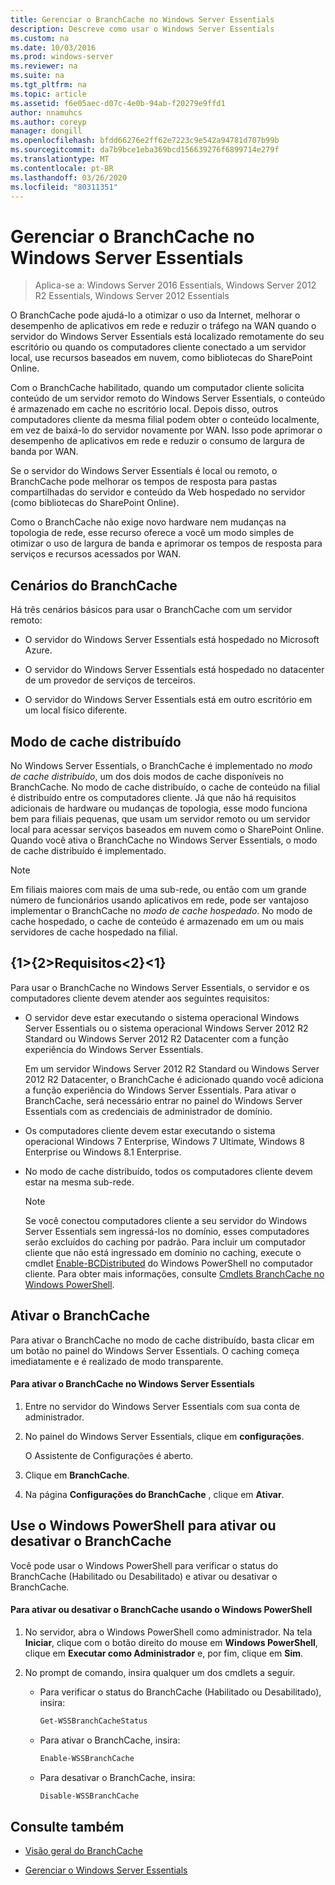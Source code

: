 ```yaml
---
title: Gerenciar o BranchCache no Windows Server Essentials
description: Descreve como usar o Windows Server Essentials
ms.custom: na
ms.date: 10/03/2016
ms.prod: windows-server
ms.reviewer: na
ms.suite: na
ms.tgt_pltfrm: na
ms.topic: article
ms.assetid: f6e05aec-d07c-4e0b-94ab-f20279e9ffd1
author: nnamuhcs
ms.author: coreyp
manager: dongill
ms.openlocfilehash: bfdd66276e2ff62e7223c9e542a94781d707b99b
ms.sourcegitcommit: da7b9bce1eba369bcd156639276f6899714e279f
ms.translationtype: MT
ms.contentlocale: pt-BR
ms.lasthandoff: 03/26/2020
ms.locfileid: "80311351"
---
```

# <a name="manage-branchcache-in-windows-server-essentials"></a>Gerenciar o BranchCache no Windows Server Essentials

>Aplica-se a: Windows Server 2016 Essentials, Windows Server 2012 R2 Essentials, Windows Server 2012 Essentials

O BranchCache pode ajudá-lo a otimizar o uso da Internet, melhorar o desempenho de aplicativos em rede e reduzir o tráfego na WAN quando o servidor do Windows Server Essentials está localizado remotamente do seu escritório ou quando os computadores cliente conectado a um servidor local, use recursos baseados em nuvem, como bibliotecas do SharePoint Online.  
  
 Com o BranchCache habilitado, quando um computador cliente solicita conteúdo de um servidor remoto do Windows Server Essentials, o conteúdo é armazenado em cache no escritório local. Depois disso, outros computadores cliente da mesma filial podem obter o conteúdo localmente, em vez de baixá-lo do servidor novamente por WAN. Isso pode aprimorar o desempenho de aplicativos em rede e reduzir o consumo de largura de banda por WAN.  
  
 Se o servidor do Windows Server Essentials é local ou remoto, o BranchCache pode melhorar os tempos de resposta para pastas compartilhadas do servidor e conteúdo da Web hospedado no servidor (como bibliotecas do SharePoint Online).  
  
 Como o BranchCache não exige novo hardware nem mudanças na topologia de rede, esse recurso oferece a você um modo simples de otimizar o uso de largura de banda e aprimorar os tempos de resposta para serviços e recursos acessados por WAN.  
  
## <a name="branchcache-scenarios"></a>Cenários do BranchCache  
 Há três cenários básicos para usar o BranchCache com um servidor remoto:  
  
-   O servidor do Windows Server Essentials está hospedado no Microsoft Azure.  
  
-   O servidor do Windows Server Essentials está hospedado no datacenter de um provedor de serviços de terceiros.  
  
-   O servidor do Windows Server Essentials está em outro escritório em um local físico diferente.  
  
## <a name="distributed-cache-mode"></a>Modo de cache distribuído  
 No Windows Server Essentials, o BranchCache é implementado no *modo de cache distribuído*, um dos dois modos de cache disponíveis no BranchCache. No modo de cache distribuído, o cache de conteúdo na filial é distribuído entre os computadores cliente. Já que não há requisitos adicionais de hardware ou mudanças de topologia, esse modo funciona bem para filiais pequenas, que usam um servidor remoto ou um servidor local para acessar serviços baseados em nuvem como o SharePoint Online. Quando você ativa o BranchCache no Windows Server Essentials, o modo de cache distribuído é implementado.  
  
> [!NOTE]
>  Em filiais maiores com mais de uma sub-rede, ou então com um grande número de funcionários usando aplicativos em rede, pode ser vantajoso implementar o BranchCache no *modo de cache hospedado*. No modo de cache hospedado, o cache de conteúdo é armazenado em um ou mais servidores de cache hospedado na filial.
  
## <a name="requirements"></a>{1&gt;{2&gt;Requisitos&lt;2}&lt;1}  
 Para usar o BranchCache no Windows Server Essentials, o servidor e os computadores cliente devem atender aos seguintes requisitos:  
  
-   O servidor deve estar executando o sistema operacional Windows Server Essentials ou o sistema operacional Windows Server 2012 R2 Standard ou Windows Server 2012 R2 Datacenter com a função experiência do Windows Server Essentials.  
  
     Em um servidor Windows Server 2012 R2 Standard ou Windows Server 2012 R2 Datacenter, o BranchCache é adicionado quando você adiciona a função experiência do Windows Server Essentials. Para ativar o BranchCache, será necessário entrar no painel do Windows Server Essentials com as credenciais de administrador de domínio.  
  
-   Os computadores cliente devem estar executando o sistema operacional Windows 7 Enterprise, Windows 7 Ultimate, Windows 8 Enterprise ou Windows 8.1 Enterprise.  
  
-   No modo de cache distribuído, todos os computadores cliente devem estar na mesma sub-rede.  
  
    > [!NOTE]
    >  Se você conectou computadores cliente a seu servidor do Windows Server Essentials sem ingressá-los no domínio, esses computadores serão excluídos do caching por padrão. Para incluir um computador cliente que não está ingressado em domínio no caching, execute o cmdlet [Enable-BCDistributed](https://technet.microsoft.com/library/hh848398.aspx) do Windows PowerShell no computador cliente. Para obter mais informações, consulte [Cmdlets BranchCache no Windows PowerShell](https://technet.microsoft.com/library/hh848392.aspx).  
 
  
## <a name="turn-branchcache-on"></a>Ativar o BranchCache  
 Para ativar o BranchCache no modo de cache distribuído, basta clicar em um botão no painel do Windows Server Essentials. O caching começa imediatamente e é realizado de modo transparente.  
  
#### <a name="to-turn-on-branchcache-in-windows-server-essentials"></a>Para ativar o BranchCache no Windows Server Essentials  
  
1.  Entre no servidor do Windows Server Essentials com sua conta de administrador.  
  
2.  No painel do Windows Server Essentials, clique em **configurações**.  
  
     O Assistente de Configurações é aberto.  
  
3.  Clique em **BranchCache**.  
  
4.  Na página **Configurações do BranchCache** , clique em **Ativar**.  
  
## <a name="use-windows-powershell-to-turn-branchcache-on-or-off"></a>Use o Windows PowerShell para ativar ou desativar o BranchCache  
 Você pode usar o Windows PowerShell para verificar o status do BranchCache (Habilitado ou Desabilitado) e ativar ou desativar o BranchCache.  
  
#### <a name="to-turn-branchcache-on-or-off-using-windows-powershell"></a>Para ativar ou desativar o BranchCache usando o Windows PowerShell  
  
1.  No servidor, abra o Windows PowerShell como administrador. Na tela **Iniciar**, clique com o botão direito do mouse em **Windows PowerShell**, clique em **Executar como Administrador** e, por fim, clique em **Sim**.  
  
2.  No prompt de comando, insira qualquer um dos cmdlets a seguir.  
  
    -   Para verificar o status do BranchCache (Habilitado ou Desabilitado), insira:  
  
        ```powershell  
        Get-WSSBranchCacheStatus  
        ```  
  
    -   Para ativar o BranchCache, insira:  
  
        ```powershell  
        Enable-WSSBranchCache  
        ```  
  
    -   Para desativar o BranchCache, insira:  
  
        ```powershell  
        Disable-WSSBranchCache  
        ```  
  
## <a name="see-also"></a>Consulte também  
    
-   [Visão geral do BranchCache](https://technet.microsoft.com/library/hh831696.aspx)  
  
-   [Gerenciar o Windows Server Essentials](Manage-Windows-Server-Essentials.md)
